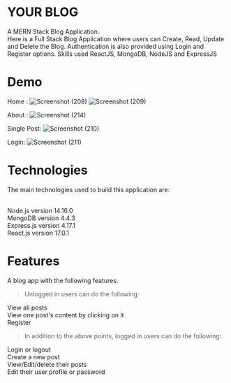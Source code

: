 # YOUR BLOG
A MERN Stack Blog Application.</br>
Here is a Full Stack Blog Application where users can Create, Read, Update and Delete the Blog. 
Authentication is also provided using Login and Register options. 
Skills used ReactJS, MongoDB, NodeJS and ExpressJS

# Demo
Home :
![Screenshot (208)](https://user-images.githubusercontent.com/96113485/179986399-fddd0a4f-7692-4013-b70d-86397a275de5.png)
![Screenshot (209)](https://user-images.githubusercontent.com/96113485/179986924-4fe86885-9b79-4d14-b2ca-83df29b50350.png)

About :
![Screenshot (214)](https://user-images.githubusercontent.com/96113485/179986958-6622bbe2-5245-499c-a846-b1d66c514e87.png)

Single Post:
![Screenshot (210)](https://user-images.githubusercontent.com/96113485/179986762-816e386c-69d7-4809-be1d-1c8a7ad0e11c.png)

Login:
![Screenshot (211)](https://user-images.githubusercontent.com/96113485/179987214-3e5fa96e-bab2-43c7-b4fe-4c865f8bcd0e.png)

# Technologies
The main technologies used to build this application are:

</br>Node.js version 14.16.0
</br>MongoDB version 4.4.3
</br>Express.js version 4.17.1
</br>React.js version 17.0.1

# Features
A blog app with the following features.

>Unlogged in users can do the following:

View all posts
</br>View one post's content by clicking on it
</br>Register

>In addition to the above points, logged in users can do the following:

Login or logout
</br>Create a new post
</br>View/Edit/delete their posts
</br>Edit their user profile or password
